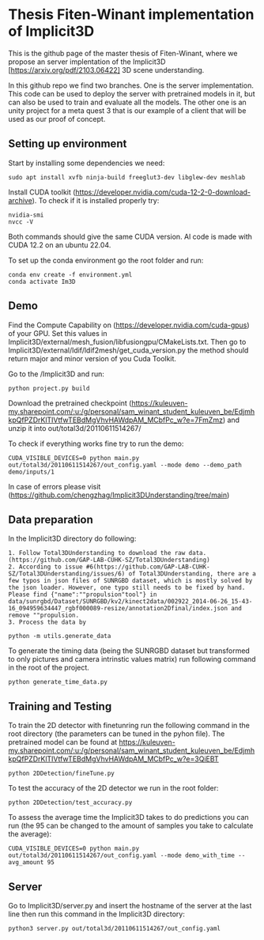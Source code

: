 
# Thesis Fiten-Winant implementation of Implicit3D

This is the github page of the master thesis of Fiten-Winant, where we propose an server implentation of the Implicit3D [https://arxiv.org/pdf/2103.06422] 3D scene understanding.

In this github repo we find two branches. One is the server implementation. This code can be used to deploy the server with pretrained models in it, but can also be used to train and evaluate all the models. The other one is an unity project for a meta quest 3 that is our example of a client that will be used as our proof of concept. 





## Setting up environment

Start by installing some dependencies we need:
```
sudo apt install xvfb ninja-build freeglut3-dev libglew-dev meshlab
```

Install CUDA toolkit (https://developer.nvidia.com/cuda-12-2-0-download-archive). To check if it is installed properly try:

```
nvidia-smi
nvcc -V
```
Both commands should give the same CUDA version. Al code is made with CUDA 12.2 on an ubuntu 22.04.

To set up the conda environment go the root folder and run:

```
conda env create -f environment.yml
conda activate Im3D

```




## Demo

Find the Compute Capability on (https://developer.nvidia.com/cuda-gpus) of your GPU. Set this values in Implicit3D/external/mesh_fusion/libfusiongpu/CMakeLists.txt. Then go to Implicit3D/external/ldif/ldif2mesh/get_cuda_version.py the method should return major and minor version of you Cuda Toolkit.

Go to the /Implicit3D and run:
```
python project.py build
```
Download the pretrained checkpoint (https://kuleuven-my.sharepoint.com/:u:/g/personal/sam_winant_student_kuleuven_be/EdjmhkpQfPZDrKlTIVtfwTEBdMgVhvHAWdpAM_MCbfPc_w?e=7FmZmz) and unzip it into out/total3d/20110611514267/

To check if everything works fine try to run the demo:
```
CUDA_VISIBLE_DEVICES=0 python main.py out/total3d/20110611514267/out_config.yaml --mode demo --demo_path demo/inputs/1
```

In case of errors please visit (https://github.com/chengzhag/Implicit3DUnderstanding/tree/main)



## Data preparation

In the Implicit3D directory do following:

    1. Follow Total3DUnderstanding to download the raw data.(https://github.com/GAP-LAB-CUHK-SZ/Total3DUnderstanding)
    2. According to issue #6(https://github.com/GAP-LAB-CUHK-SZ/Total3DUnderstanding/issues/6) of Total3DUnderstanding, there are a few typos in json files of SUNRGBD dataset, which is mostly solved by the json loader. However, one typo still needs to be fixed by hand. Please find {"name":""propulsion"tool"} in data/sunrgbd/Dataset/SUNRGBD/kv2/kinect2data/002922_2014-06-26_15-43-16_094959634447_rgbf000089-resize/annotation2Dfinal/index.json and remove ""propulsion.
    3. Process the data by
```
python -m utils.generate_data
```

To generate the timing data (being the SUNRGBD dataset but transformed to only pictures and camera intrinstic values matrix) run following command in the root of the project.

```
python generate_time_data.py
```
## Training and Testing

To train the 2D detector with finetunring run the following command in the root directory (the parameters can be tuned in the pyhon file). The pretrained model can be found at https://kuleuven-my.sharepoint.com/:u:/g/personal/sam_winant_student_kuleuven_be/EdjmhkpQfPZDrKlTIVtfwTEBdMgVhvHAWdpAM_MCbfPc_w?e=3QiEBT
```
python 2DDetection/fineTune.py 
```


To test the accuracy of the 2D detector we run in the root folder:
```
python 2DDetection/test_accuracy.py
```
To assess the average time the Implicit3D takes to do predictions you can run (the 95 can be changed to the amount of samples you take to calculate the average):
```
CUDA_VISIBLE_DEVICES=0 python main.py out/total3d/20110611514267/out_config.yaml --mode demo_with_time --avg_amount 95
```

## Server

Go to Implicit3D/server.py and insert the hostname of the server at the last line then run this command in the Implicit3D directory:
```
python3 server.py out/total3d/20110611514267/out_config.yaml
```
